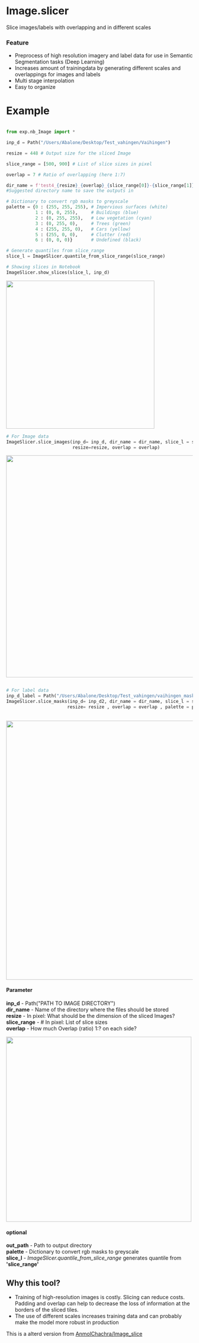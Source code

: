 # Image.slicer
Slice images/labels with overlapping and in different scales

### Feature
- Preprocess of high resolution imagery and label data for use in Semantic Segmentation tasks (Deep Learning)
- Increases amount of trainingdata by generating different scales and overlappings for images and labels
- Multi stage interpolation 
- Easy to organize

# Example
```python

from exp.nb_Image import *

inp_d = Path("/Users/Abalone/Desktop/Test_vahingen/Vaihingen")

resize = 448 # Output size for the sliced Image

slice_range = [500, 900] # List of slice sizes in pixel

overlap = 7 # Ratio of overlapping (here 1:7)

dir_name = f'test4_{resize}_{overlap}_{slice_range[0]}-{slice_range[1]}' 
#Suggested directory name to save the outputs in

# Dictionary to convert rgb masks to greyscale
palette = {0 : (255, 255, 255), # Impervious surfaces (white)
           1 : (0, 0, 255),     # Buildings (blue)
           2 : (0, 255, 255),   # Low vegetation (cyan)
           3 : (0, 255, 0),     # Trees (green)
           4 : (255, 255, 0),   # Cars (yellow)
           5 : (255, 0, 0),     # Clutter (red)
           6 : (0, 0, 0)}       # Undefined (black)

# Generate quantiles from slice_range
slice_l = ImageSlicer.quantile_from_slice_range(slice_range)

# Showing slices in Notebook
ImageSlicer.show_slices(slice_l, inp_d)
```
<img src="https://github.com/abalone1/Image_slicer_remote/blob/master/pic/show_slices.png" width="400">

```python
# For Image data
ImageSlicer.slice_images(inp_d= inp_d, dir_name = dir_name, slice_l = slice_l ,
                         resize=resize, overlap = overlap)        
```
<img src="https://github.com/abalone1/Image_slicer_remote/blob/master/pic/Image_slicer.png" width="600">

```python

# For label data
inp_d_label = Path("/Users/Abalone/Desktop/Test_vahingen/vaihingen_mask")
ImageSlicer.slice_masks(inp_d= inp_d2, dir_name = dir_name, slice_l = slice_l ,
                       resize= resize , overlap = overlap , palette = palette)
                       
```
<img src="https://github.com/abalone1/Image_slicer_remote/blob/master/pic/Mask_slicer.png" width="700">

#### Parameter

**inp_d** - Path("PATH TO IMAGE DIRECTORY") <br />
**dir_name** - Name of the directory where the files should be stored <br />
**resize** - In pixel: What should be the dimension of the sliced Images? <br />
**slice_range** - # In pixel: List of slice sizes <br />
**overlap** - How much Overlap (ratio) 1:? on each side? <br />

<img src="https://github.com/abalone1/Image_slicer_remote/blob/master/pic/Overlap.png" width="500">

#### optional
**out_path** - Path to output directory <br />
**palette** -  Dictionary to convert rgb masks to greyscale <br />
**slice_l** -  *ImageSlicer.quantile_from_slice_range* generates quantile from **'slice_range'** <br />

## Why this tool?

-  Training of high-resolution images is costly. Slicing can reduce costs. Padding and overlap can help to decrease the loss of information at the borders of the sliced tiles.
-  The use of different scales increases training data and can probably make the model more robust in production

This is a alterd version from [AnmolChachra/Image_slice]( https://github.com/AnmolChachra/Image-Slicer)

